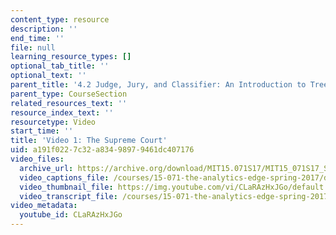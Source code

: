 ```yaml
---
content_type: resource
description: ''
end_time: ''
file: null
learning_resource_types: []
optional_tab_title: ''
optional_text: ''
parent_title: '4.2 Judge, Jury, and Classifier: An Introduction to Trees '
parent_type: CourseSection
related_resources_text: ''
resource_index_text: ''
resourcetype: Video
start_time: ''
title: 'Video 1: The Supreme Court'
uid: a191f022-7c32-a834-9897-9461dc407176
video_files:
  archive_url: https://archive.org/download/MIT15.071S17/MIT15_071S17_Session_4.2.01_300k.mp4
  video_captions_file: /courses/15-071-the-analytics-edge-spring-2017/de1d037643f65a449af817af69b43510_CLaRAzHxJGo.vtt
  video_thumbnail_file: https://img.youtube.com/vi/CLaRAzHxJGo/default.jpg
  video_transcript_file: /courses/15-071-the-analytics-edge-spring-2017/a499c1fc9ea851f637f8d7e2b674bc60_CLaRAzHxJGo.pdf
video_metadata:
  youtube_id: CLaRAzHxJGo
---
```

